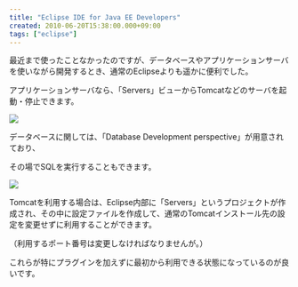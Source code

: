 ```yaml
---
title: "Eclipse IDE for Java EE Developers"
created: 2010-06-20T15:38:00.000+09:00
tags: ["eclipse"]
---
```

最近まで使ったことなかったのですが、データベースやアプリケーションサーバを使いながら開発するとき、通常のEclipseよりも遥かに便利でした。
<!--more-->
アプリケーションサーバなら、「Servers」ビューからTomcatなどのサーバを起動・停止できます。

[![](http://1.bp.blogspot.com/_rtlYXd55yO0/TB22M59W2KI/AAAAAAAAFRk/4IaCCI6Ux7U/s320/WS000028.BMP)](http://1.bp.blogspot.com/_rtlYXd55yO0/TB22M59W2KI/AAAAAAAAFRk/4IaCCI6Ux7U/s1600/WS000028.BMP)

データベースに関しては、「Database Development perspective」が用意されており、

その場でSQLを実行することもできます。

[![](http://2.bp.blogspot.com/_rtlYXd55yO0/TB22w_Rjf6I/AAAAAAAAFRs/r3F1M_rO3pA/s320/WS000029.BMP)](http://2.bp.blogspot.com/_rtlYXd55yO0/TB22w_Rjf6I/AAAAAAAAFRs/r3F1M_rO3pA/s1600/WS000029.BMP)

Tomcatを利用する場合は、Eclipse内部に「Servers」というプロジェクトが作成され、その中に設定ファイルを作成して、通常のTomcatインストール先の設定を変更せずに利用することができます。

（利用するポート番号は変更しなければなりませんが。）

これらが特にプラグインを加えずに最初から利用できる状態になっているのが良いです。
